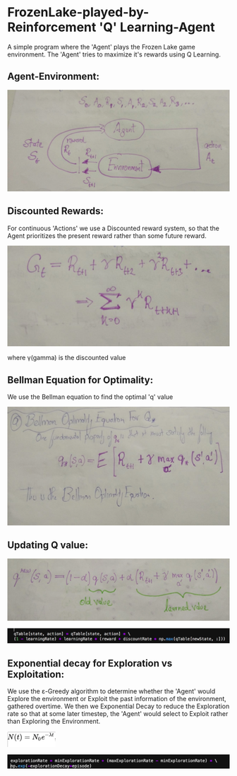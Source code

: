 # FrozenLake-played-by-Reinforcement 'Q' Learning-Agent
A simple program where the 'Agent' plays the Frozen Lake game environment. The 'Agent' tries to maximize it's rewards using Q Learning.


## Agent-Environment:

![Agent_Environment](/pic/0.png)

## Discounted Rewards:
For continuous 'Actions' we use a Discounted reward system, so that the Agent prioritizes the present reward rather than some future reward.

![Discount](/pic/5.png)

where γ(gamma) is the discounted value

## Bellman Equation for Optimality:

We use the Bellman equation to find the optimal 'q' value

![Bellman](/pic/6.png) 

## Updating Q value:

![Qnew](/pic/2.png) 

![QnewCode](/pic/1.png) 

## Exponential decay for Exploration vs Exploitation:
We use the ε-Greedy algorithm to determine whether the 'Agent' would Explore the environment or Exploit the past information of the environment, gathered overtime. We then we Exponential Decay to reduce the Exploration rate so that at some later timestep, the 'Agent' would select to Exploit rather than Exploring the Environment.

![ExponentialDecay](/pic/n.png)
 
![Edecay](/pic/3.png) 


  

  
